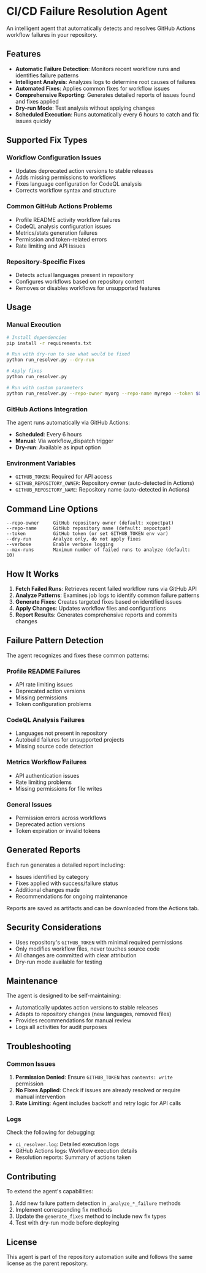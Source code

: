 # CI/CD Failure Resolution Agent

An intelligent agent that automatically detects and resolves GitHub Actions workflow failures in your repository.

## Features

- **Automatic Failure Detection**: Monitors recent workflow runs and identifies failure patterns
- **Intelligent Analysis**: Analyzes logs to determine root causes of failures
- **Automated Fixes**: Applies common fixes for workflow issues
- **Comprehensive Reporting**: Generates detailed reports of issues found and fixes applied
- **Dry-run Mode**: Test analysis without applying changes
- **Scheduled Execution**: Runs automatically every 6 hours to catch and fix issues quickly

## Supported Fix Types

### Workflow Configuration Issues
- Updates deprecated action versions to stable releases
- Adds missing permissions to workflows
- Fixes language configuration for CodeQL analysis
- Corrects workflow syntax and structure

### Common GitHub Actions Problems
- Profile README activity workflow failures
- CodeQL analysis configuration issues
- Metrics/stats generation failures
- Permission and token-related errors
- Rate limiting and API issues

### Repository-Specific Fixes
- Detects actual languages present in repository
- Configures workflows based on repository content
- Removes or disables workflows for unsupported features

## Usage

### Manual Execution

```bash
# Install dependencies
pip install -r requirements.txt

# Run with dry-run to see what would be fixed
python run_resolver.py --dry-run

# Apply fixes
python run_resolver.py

# Run with custom parameters
python run_resolver.py --repo-owner myorg --repo-name myrepo --token $GITHUB_TOKEN
```

### GitHub Actions Integration

The agent runs automatically via GitHub Actions:

- **Scheduled**: Every 6 hours
- **Manual**: Via workflow_dispatch trigger
- **Dry-run**: Available as input option

### Environment Variables

- `GITHUB_TOKEN`: Required for API access
- `GITHUB_REPOSITORY_OWNER`: Repository owner (auto-detected in Actions)
- `GITHUB_REPOSITORY_NAME`: Repository name (auto-detected in Actions)

## Command Line Options

```
--repo-owner     GitHub repository owner (default: xepoctpat)
--repo-name      GitHub repository name (default: xepoctpat)
--token          GitHub token (or set GITHUB_TOKEN env var)
--dry-run        Analyze only, do not apply fixes
--verbose        Enable verbose logging
--max-runs       Maximum number of failed runs to analyze (default: 10)
```

## How It Works

1. **Fetch Failed Runs**: Retrieves recent failed workflow runs via GitHub API
2. **Analyze Patterns**: Examines job logs to identify common failure patterns
3. **Generate Fixes**: Creates targeted fixes based on identified issues
4. **Apply Changes**: Updates workflow files and configurations
5. **Report Results**: Generates comprehensive reports and commits changes

## Failure Pattern Detection

The agent recognizes and fixes these common patterns:

### Profile README Failures
- API rate limiting issues
- Deprecated action versions
- Missing permissions
- Token configuration problems

### CodeQL Analysis Failures
- Languages not present in repository
- Autobuild failures for unsupported projects
- Missing source code detection

### Metrics Workflow Failures
- API authentication issues
- Rate limiting problems
- Missing permissions for file writes

### General Issues
- Permission errors across workflows
- Deprecated action versions
- Token expiration or invalid tokens

## Generated Reports

Each run generates a detailed report including:

- Issues identified by category
- Fixes applied with success/failure status
- Additional changes made
- Recommendations for ongoing maintenance

Reports are saved as artifacts and can be downloaded from the Actions tab.

## Security Considerations

- Uses repository's `GITHUB_TOKEN` with minimal required permissions
- Only modifies workflow files, never touches source code
- All changes are committed with clear attribution
- Dry-run mode available for testing

## Maintenance

The agent is designed to be self-maintaining:

- Automatically updates action versions to stable releases
- Adapts to repository changes (new languages, removed files)
- Provides recommendations for manual review
- Logs all activities for audit purposes

## Troubleshooting

### Common Issues

1. **Permission Denied**: Ensure `GITHUB_TOKEN` has `contents: write` permission
2. **No Fixes Applied**: Check if issues are already resolved or require manual intervention
3. **Rate Limiting**: Agent includes backoff and retry logic for API calls

### Logs

Check the following for debugging:
- `ci_resolver.log`: Detailed execution logs
- GitHub Actions logs: Workflow execution details
- Resolution reports: Summary of actions taken

## Contributing

To extend the agent's capabilities:

1. Add new failure pattern detection in `_analyze_*_failure` methods
2. Implement corresponding fix methods
3. Update the `generate_fixes` method to include new fix types
4. Test with dry-run mode before deploying

## License

This agent is part of the repository automation suite and follows the same license as the parent repository.
